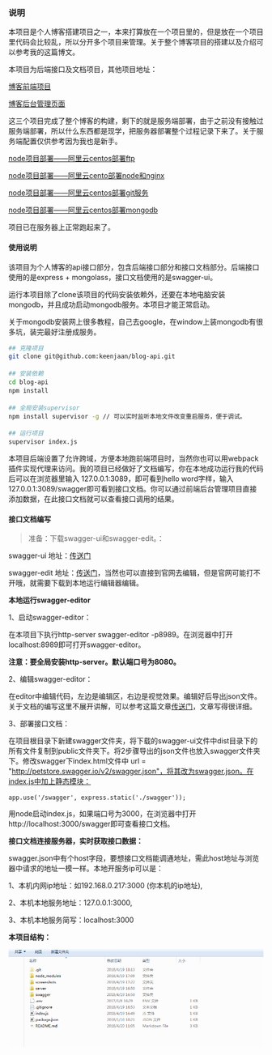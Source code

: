 ### 说明

本项目是个人博客搭建项目之一，本来打算放在一个项目里的，但是放在一个项目里代码会比较乱，所以分开多个项目来管理。关于整个博客项目的搭建以及介绍可以参考我的这篇博文。



本项目为后端接口及文档项目，其他项目地址：

[博客前端项目](https://github.com/keenjaan/blog)

[博客后台管理页面](https://github.com/keenjaan/blog-admin)

这三个项目完成了整个博客的构建，剩下的就是服务端部署，由于之前没有接触过服务端部署，所以什么东西都是现学，把服务器部署整个过程记录下来了。关于服务端配置仅供参考因为我也是新手。

[node项目部署——阿里云centos部署ftp](https://www.jianshu.com/p/7258a75798c4)

[node项目部署——阿里云cento部署node和nginx](https://www.jianshu.com/p/7aad651bdbb4)

[node项目部署——阿里云centos部署git服务](https://www.jianshu.com/p/d7713fbd3e5d)

[node项目部署——阿里云centos部署mongodb](https://www.jianshu.com/p/b5fd46aaec43)

项目已在服务器上正常跑起来了。



#### 使用说明

该项目为个人博客的api接口部分，包含后端接口部分和接口文档部分。后端接口使用的是express + mongolass，接口文档使用的是swagger-ui。

运行本项目除了clone该项目的代码安装依赖外，还要在本地电脑安装mongodb，并且成功启动mongodb服务。本项目才能正常启动。

关于mongodb安装网上很多教程，自己去google，在window上装mongodb有很多坑，装完最好注册成服务。

```bash
## 克隆项目
git clone git@github.com:keenjaan/blog-api.git

## 安装依赖
cd blog-api
npm install

## 全局安装supervisor
npm install supervisor -g // 可以实时监听本地文件改变重启服务，便于调试。

## 运行项目
supervisor index.js
```

本项目后端设置了允许跨域，方便本地跑前端项目时，当然你也可以用webpack插件实现代理来访问。我的项目已经做好了文档编写，你在本地成功运行我的代码后可以在浏览器里输入 127.0.0.1:3089，即可看到hello word字样，输入127.0.0.1:3089/swagger即可看到接口文档。你可以通过前端后台管理项目直接添加数据，在此接口文档就可以查看接口调用的结果。



#### 接口文档编写

> 准备：下载swagger-ui和swagger-edit。：

swagger-ui 地址：[传送门](https://github.com/swagger-api/swagger-ui)

swagger-edit 地址：[传送门](https://github.com/swagger-api/swagger-editor/releases/download/v2.10.4/swagger-editor.zip)，当然也可以直接到官网去编辑，但是官网可能打不开哦，就需要下载到本地运行编辑器编辑。



**本地运行swagger-editor**


1、启动swagger-editor：

在本项目下执行http-server swagger-editor -p8989。在浏览器中打开localhost:8989即可打开swagger-editor。

**注意：要全局安装http-server。默认端口号为8080。**



2、编辑swagger-editor：

在editor中编辑代码，左边是编辑区，右边是视觉效果。编辑好后导出json文件。关于文档的编写这里不展开讲解，可以参考这篇文章[传送门](https://zhuanlan.zhihu.com/p/21353795)，文章写得很详细。



3、部署接口文档：

在项目根目录下新建swagger文件夹，将下载的swagger-ui文件中dist目录下的所有文件复制到public文件夹下。将2步骤导出的json文件也放入swagger文件夹下。修改swagger下index.html文件中 url = "http://petstore.swagger.io/v2/swagger.json"，将其改为swagger.json。在index.js中加上静态模块：

```
app.use('/swagger', express.static('./swagger'));
```

用node启动index.js，如果端口号为3000，在浏览器中打开 http://localhost:3000/swagger即可查看接口文档。



**接口文档连接服务器，实时获取接口数据：**

swagger.json中有个host字段，要想接口文档能调通地址，需此host地址与浏览器中请求的地址一模一样。本地开服务ip可以是：

1、本机内网ip地址：如192.168.0.217:3000 (你本机的ip地址),

2、本机本地服务地址：127.0.0.1:3000,

3、本机本地服务简写：localhost:3000



**本项目结构：**

![图片](./screenshots/1.png)